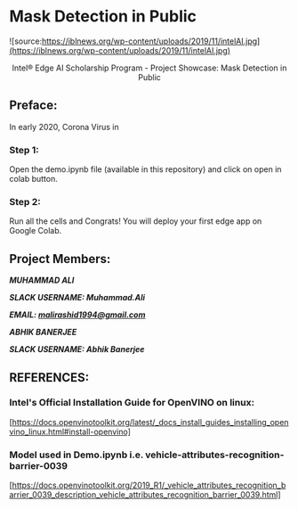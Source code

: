 # Mask Detection in Public
![source:https://iblnews.org/wp-content/uploads/2019/11/intelAI.jpg](https://iblnews.org/wp-content/uploads/2019/11/intelAI.jpg)

<center>Intel® Edge AI Scholarship Program - Project Showcase: Mask Detection in Public</center>


## Preface:
In early 2020, Corona Virus in 

### Step 1:
Open the demo.ipynb file (available in this repository) and click on open in colab button.

### Step 2:
Run all the cells and Congrats! You will deploy your first edge app on Google Colab.


## Project Members:

***MUHAMMAD ALI***

***SLACK USERNAME: Muhammad.Ali***

***EMAIL: malirashid1994@gmail.com***

***ABHIK BANERJEE***

***SLACK USERNAME: Abhik Banerjee***


## REFERENCES:
### Intel's Official Installation Guide for OpenVINO on linux: 
[https://docs.openvinotoolkit.org/latest/_docs_install_guides_installing_openvino_linux.html#install-openvino]

### Model used in Demo.ipynb i.e. vehicle-attributes-recognition-barrier-0039 
[https://docs.openvinotoolkit.org/2019_R1/_vehicle_attributes_recognition_barrier_0039_description_vehicle_attributes_recognition_barrier_0039.html]

